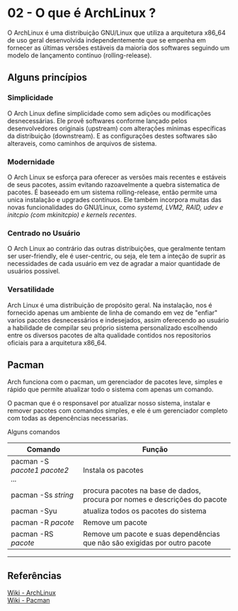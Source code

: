 # 02 - O que é ArchLinux ?

O ArchLinux é uma distribuição GNU/Linux que utiliza a arquitetura x86_64 de uso geral desenvolvida independentemente que se empenha em fornecer as últimas versões estáveis da maioria dos softwares seguindo um modelo de lançamento contínuo (rolling-release).

## Alguns princípios

### Simplicidade

O Arch Linux define simplicidade como sem adições ou modificações desnecessárias. Ele provê softwares conforme lançado pelos desenvolvedores originais (upstream) com alterações mínimas específicas da distribuição (downstream). E as configurações destes softwares são alteraveis, como caminhos de arquivos de sistema.

### Modernidade

O Arch Linux se esforça para oferecer as versões mais recentes e estáveis de seus pacotes, assim evitando razoavelmente a quebra sistematica de pacotes. É baseeado em um sistema rolling-release, então permite uma unica instalação e upgrades contínuos. Ele também incorpora muitas das novas funcionalidades do GNU/Linux, como *systemd, LVM2, RAID, udev e initcpio (com mkinitcpio) e kernels recentes*.

### Centrado no Usuário

O Arch Linux ao contrário das outras distribuições, que geralmente tentam ser user-friendly, ele é user-centric, ou seja, ele tem a inteção de suprir as necessidades de cada usuário em vez de agradar a maior quantidade de usuários possivel.

### Versatilidade

Arch Linux é uma distribuição de propósito geral. Na instalação, nos é fornecido apenas um ambiente de linha de comando em vez de "enfiar" varios pacotes desnecessários e indesejados, assim oferecendo ao usuário a habilidade de compilar seu próprio sistema personalizado escolhendo entre os diversos pacotes de alta qualidade contidos nos repositorios 
oficiais para a arquitetura x86_64.

## Pacman

Arch funciona com o pacman, um gerenciador de pacotes leve, simples e rápido que permite atualizar todo o sistema com apenas um comando.

O pacman que é o responsavel por atualizar nosso sistema, instalar e remover pacotes com comandos simples, e ele é um gerenciador completo com todas as depencências necessarias.

Alguns comandos

Comando | Função
--- | ---
pacman -S *pacote1 pacote2 ...*| Instala os pacotes
pacman -Ss *string* | procura pacotes na base de dados, procura por nomes e descrições do pacote
pacman -Syu | atualiza todos os pacotes do sistema
pacman -R *pacote* | Remove um pacote
pacman -RS *pacote* | Remove um pacote e suas dependências que não são exigidas por outro pacote

---

## Referências

[Wiki - ArchLinux](https://wiki.archlinux.org/index.php/Arch_Linux)<br>
[Wiki - Pacman](https://wiki.archlinux.org/index.php/Pacman)
